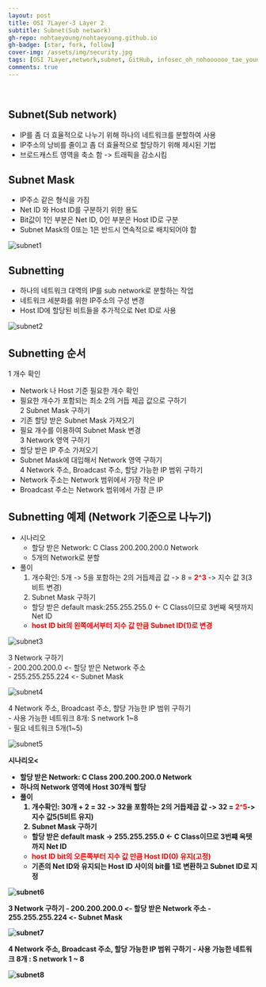 ```yaml
---
layout: post
title: OSI 7Layer-3 Layer 2
subtitle: Subnet(Sub network)
gh-repo: nohtaeyoung/nohtaeyoung.github.io
gh-badge: [star, fork, follow]
cover-img: /assets/img/security.jpg
tags: [OSI 7Layer,network,subnet, GitHub, infosec_oh_nohoooooo_tae_young, taeyoung noh]
comments: true
---
```



<br>

## Subnet(Sub network)
- IP를 좀 더 효율적으로 나누기 위해 하나의 네트워크를 분할하여 사용
- IP주소의 낭비를 줄이고 좀 더 효율적으로 할당하기 위해 제시된 기법
- 브로드캐스트 영역을 축소 함 -> 트래픽을 감소시킴

## Subnet Mask
- IP주소 같은 형식을 가짐
- Net ID 와 Host ID를 구분하기 위한 용도
- Bit값이 1인 부분은 Net ID, 0인 부분은 Host ID로 구분
- Subnet Mask의 0또는 1은 반드시 연속적으로 배치되어야 함

![subnet1](../assets/img/subnet1.png)

## Subnetting
- 하나의 네트워크 대역의 IP를 sub network로 분할하는 작업
- 네트워크 세분화를 위한 IP주소의 구성 변경
- Host ID에 할당된 비트들을 추가적으로 Net ID로 사용

![subnet2](../assets/img/subnet2.png)

## Subnetting 순서
1 개수 확인
  - Network 나 Host 기준 필요한 개수 확인
  - 필요한 개수가 포함되는 최소 2의 거듭 제곱 값으로 구하기<br>
2 Subnet Mask 구하기
  - 기존 할당 받은 Subnet Mask 가져오기
  - 필요 개수를 이용하여 Subnet Mask 변경<br>
3 Network 영역 구하기
  - 할당 받은 IP 주소 가져오기
  - Subnet Mask에 대입해서 Network 영역 구하기<br>
4 Network 주소, Broadcast 주소, 할당 가능한 IP 범위 구하기
  - Network 주소는 Network 범위에서 가장 작은 IP
  - Broadcast 주소는 Network 범위에서 가장 큰 IP

## Subnetting 예제 (Network 기준으로 나누기)
- 시나리오
  - 할당 받은 Network: C Class 200.200.200.0 Network
  - 5개의 Network로 분할
- 풀이
  1. 개수확인: 5개 -> 5을 포함하는 2의 거듭제곱 값 -> 8 = <b style="color:red">2^3</b> -> 지수 값 3(3 비트 변경)
  2. Subnet Mask 구하기
    - 할당 받은 default mask:255.255.255.0 <- C Class이므로 3번째 옥텟까지 Net ID
    - <b style="color:red">host ID bit의 왼쪽에서부터 지수 값 만큼 Subnet ID(1)로 변경</b>

![subnet3](../assets/img/subnet1.png)

  3 Network 구하기<br>
    - 200.200.200.0 <- 할당 받은 Network 주소<br>
    - 255.255.255.224 <- Subnet Mask

![subnet4](../assets/img/subnet4.png)

  4 Network 주소, Broadcast 주소, 할당 가능한 IP 범위 구하기<br>
    - 사용 가능한 네트워크 8개: S network 1~8<br>
    - 필요 네트워크 5개(1~5)

![subnet5](../assets/img/subnet5.png)

 <b>시나리오<
  - 할당 받은 Network: C Class 200.200.200.0 Network
  - 하나의 Network 영역에 Host 30개씩 할당
- 풀이
  1. 개수확인: 30개 + 2 = 32 -> 32을 포함하는 2의 거듭제곱 값 -> 32 = <b style="color:red">2^5</b>-> 지수 값5(5비트 유지)
  2. Subnet Mask 구하기
    - 할당 받은 default mask -> 255.255.255.0 <- C Class이므로 3번쨰 옥텟까지 Net ID
    - <b style="color:red">host ID bit의 오른쪽부터 지수 값 만큼 Host ID(0) 유지(고정)</b>
    - 기존의 Net ID와 유지되는 Host ID 사이의 bit를 1로 변환하고 Subnet ID로 지정

![subnet6](../assets/img/subnet6.png)

  3 Network 구하기
    - 200.200.200.0 <- 할당 받은 Network 주소
    - 255.255.255.224 <- Subnet Mask

![subnet7](../assets/img/subnet7.png)

  4 Network 주소, Broadcast 주소, 할당 가능한 IP 범위 구하기
    - 사용 가능한 네트워크 8개 : S network 1 ~ 8

![subnet8](../assets/img/subnet8.png)




